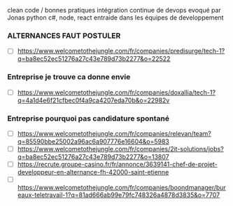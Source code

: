clean code / bonnes pratiques
intégration continue de devops evoqué par Jonas
python c#, node, react
entraide dans les équipes de developpement

### ALTERNANCES FAUT POSTULER

- [ ] https://www.welcometothejungle.com/fr/companies/predisurge/tech-1?q=ba8ec52ec51276a27c43e789d73b2277&o=22522

### Entreprise je trouve ca donne envie
- [ ] https://www.welcometothejungle.com/fr/companies/doxallia/tech-1?q=4a1d4e6f21cfbec0f4a9ca4207eda70b&o=22982v
### Entreprise pourquoi pas candidature spontané
- [ ] https://www.welcometothejungle.com/fr/companies/relevan/team?q=85590bbe25002a96ac6a907776e16604&o=5983
- [ ] https://www.welcometothejungle.com/fr/companies/2it-solutions/jobs?q=ba8ec52ec51276a27c43e789d73b2277&o=13807
- [ ] https://recrute.groupe-casino.fr/fr/annonce/3639141-chef-de-projet-developpeur-en-alternance-fh-42000-saint-etienne
- [ ] https://www.welcometothejungle.com/fr/companies/boondmanager/bureaux-teletravail-1?q=81ad666ab99e79fc748326a4878d3835&o=7707
